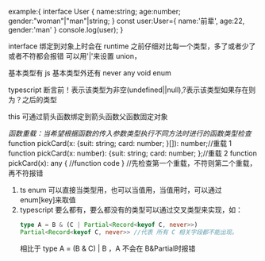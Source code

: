 example:{
interface User {
name:string;
age:number;
gender:"woman"|"man"|string;
}
const user:User={
name:'前辈',
age:22,
gender:'man'
}
console.log(user);
}

interface 绑定到对象上时会在 runtime 之前仔细对比每一个类型，多了或者少了或者不符都会报错
可以用'|'来设置 union，

基本类型有 js 基本类型外还有
never any void enum

typescript 断言前！表示该类型为非空(undefined||null),?表示该类型如果存在则为？之后的类型

this 可通过箭头函数绑定到箭头函数父函数固定对象

_函数重载：当希望根据函数的传入参数类型执行不同方法时进行的函数类型检查_
function pickCard(x: {suit: string; card: number; }[]): number;//重载 1
function pickCard(x: number): {suit: string; card: number; };//重载 2
function pickCard(x): any {
//function code
}
//先检查第一个重载，不符则第二个重载，再不符报错

1. ts enum 可以直接当类型用，也可以当值用，当值用时，可以通过 enum[key]来取值
2. typescript 要么都有，要么都没有的类型可以通过交叉类型来实现，如：
   ```ts
   type A = B & (C | Partial<Record<keyof C, never>>)
   Partial<Record<keyof C, never>> //代表 所有 C 相关字段都不能出现。
   ```
   相比于 type A = (B & C) | B ，A 不会在 B&Partial<C>时报错
